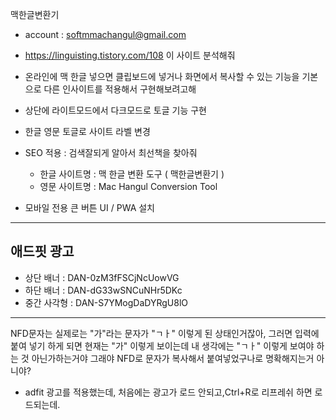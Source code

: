 
맥한글변환기
- account : softmmachangul@gmail.com
- https://linguisting.tistory.com/108
  이 사이트 분석해줘
- 온라인에 맥 한글 넣으면 클립보드에 넣거나
화면에서 복사할 수 있는 기능을 기본으로 다른 인사이트를 적용해서 구현해보려고해

- 상단에 라이트모드에서 다크모드로 토글 기능 구현
- 한글 영문 토글로 사이트 라벨 변경
- SEO 적용 : 검색잘되게 알아서 최선책을 찾아줘
  - 한글 사이트명 : 맥 한글 변환 도구 ( 맥한글변환기 )
  - 영문 사이트명 : Mac Hangul Conversion Tool
- 모바일 전용 큰 버튼 UI / PWA 설치

---

## 애드핏 광고
- 상단 배너 : DAN-0zM3fFSCjNcUowVG
- 하단 배너 : DAN-dG33wSNCuNHr5DKc
- 중간 사각형 : DAN-S7YMogDaDYRgU8lO

---
NFD문자는 실제로는 "가"라는 문자가 "ㄱㅏ" 이렇게 된 상태인거잖아,
그러면 입력에 붙여 넣기 하게 되면  현재는 "가" 이렇게 보이는데 내 생각에는 "ㄱㅏ" 이렇게 보여야 하는 것 아닌가하는거야 
그래야 NFD로 문자가 복사해서 붙여넣었구나로 명확해지는거 아니야?

- adfit 광고를 적용했는데, 처음에는 광고가 로드 안되고,Ctrl+R로 리프레쉬 하면 로드되는데.